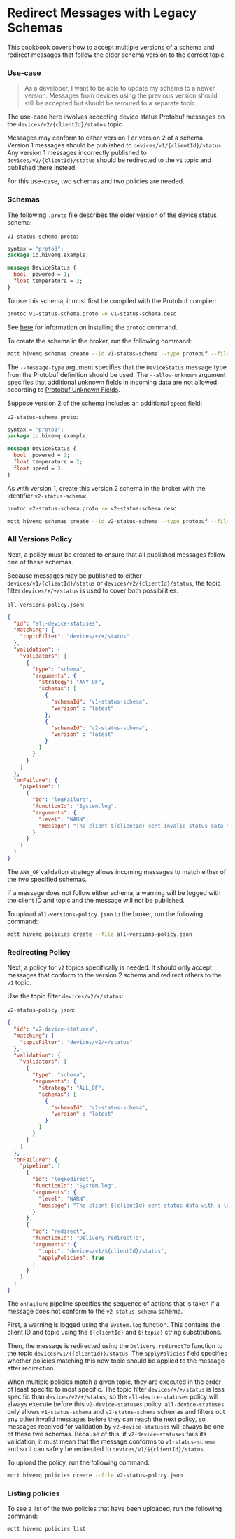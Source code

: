 # Redirect Messages with Legacy Schemas

This cookbook covers how to accept multiple versions of a schema and redirect messages that follow the older schema
version to the correct topic.

### Use-case

> As a developer, I want to be able to update my schema to a newer version. Messages from devices using the previous
> version should still be accepted but should be rerouted to a separate topic.

The use-case here involves accepting device status Protobuf messages on the `devices/v2/{clientId}/status` topic.

Messages may conform to either version 1 or version 2 of a schema. Version 1 messages should be published
to `devices/v1/{clientId}/status`. Any version 1 messages incorrectly published to `devices/v2/{clientId}/status` should
be redirected to the `v1` topic and published there instead.

For this use-case, two schemas and two policies are needed.

### Schemas

The following `.proto` file describes the older version of the device status schema:

`v1-status-schema.proto`:

```proto
syntax = "proto3";
package io.hivemq.example;

message DeviceStatus {
  bool  powered = 1;
  float temperature = 2;
}
```

To use this schema, it must first be compiled with the Protobuf compiler:

```bash
protoc v1-status-schema.proto -o v1-status-schema.desc
```

See [here](https://grpc.io/docs/protoc-installation/) for information on installing the `protoc` command.

To create the schema in the broker, run the following command:

```bash
mqtt hivemq schemas create --id v1-status-schema --type protobuf --file v1-status-schema.desc --message-type DeviceStatus --allow-unknown false
```

The `--message-type` argument specifies that the `DeviceStatus` message type from the Protobuf definition should be
used. The `--allow-unknown` argument specifies that additional unknown fields in incoming data are not
allowed according to [Protobuf Unknown Fields](https://protobuf.dev/programming-guides/proto3/#unknowns]).

Suppose version 2 of the schema includes an additional `speed` field:

`v2-status-schema.proto`:

```proto
syntax = "proto3";
package io.hivemq.example;

message DeviceStatus {
  bool  powered = 1;
  float temperature = 2;
  float speed = 3;
}
```

As with version 1, create this version 2 schema in the broker with the identifier `v2-status-schema`:

```bash
protoc v2-status-schema.proto -o v2-status-schema.desc
```

```bash
mqtt hivemq schemas create --id v2-status-schema --type protobuf --file v2-status-schema.desc --message-type DeviceStatus --allow-unknown false
```

### All Versions Policy

Next, a policy must be created to ensure that all published messages follow one of these schemas.

Because messages may be published to either `devices/v1/{clientId}/status` or `devices/v2/{clientId}/status`, the topic
filter `devices/+/+/status` is used to cover both possibilities:

`all-versions-policy.json`:

```json
{
  "id": "all-device-statuses",
  "matching": {
    "topicFilter": "devices/+/+/status"
  },
  "validation": {
    "validators": [
      {
        "type": "schema",
        "arguments": {
          "strategy": "ANY_OF",
          "schemas": [
            {
              "schemaId": "v1-status-schema",
              "version" : "latest"
            },
            {
              "schemaId": "v2-status-schema",
              "version" : "latest"
            }
          ]
        }
      }
    ]
  },
  "onFailure": {
    "pipeline": [
      {
        "id": "logFailure",
        "functionId": "System.log",
        "arguments": {
          "level": "WARN",
          "message": "The client ${clientId} sent invalid status data to ${topic}"
        }
      }
    ]
  }
}
```

The `ANY_OF` validation strategy allows incoming messages to match either of the two specified schemas.

If a message does not follow either schema, a warning will be logged with the client ID and topic and the message will
not be published.

To upload `all-versions-policy.json` to the broker, run the following command:

```bash
mqtt hivemq policies create --file all-versions-policy.json
```

### Redirecting Policy

Next, a policy for `v2` topics specifically is needed. It should only accept messages that conform to the version 2
schema and redirect others to the `v1` topic.

Use the topic filter `devices/v2/+/status`:

`v2-status-policy.json`:

```json
{
  "id": "v2-device-statuses",
  "matching": {
    "topicFilter": "devices/v2/+/status"
  },
  "validation": {
    "validators": [
      {
        "type": "schema",
        "arguments": {
          "strategy": "ALL_OF",
          "schemas": [
            {
              "schemaId": "v2-status-schema",
              "version" : "latest"
            }
          ]
        }
      }
    ]
  },
  "onFailure": {
    "pipeline": [
      {
        "id": "logRedirect",
        "functionId": "System.log",
        "arguments": {
          "level": "WARN",
          "message": "The client ${clientId} sent status data with a legacy format to topic ${topic}, the message will be redirected to devices/v1/${clientId}/status"
        }
      },
      {
        "id": "redirect",
        "functionId": "Delivery.redirectTo",
        "arguments": {
          "topic": "devices/v1/${clientId}/status",
          "applyPolicies": true
        }
      }
    ]
  }
}
```

The `onFailure` pipeline specifies the sequence of actions that is taken if a message does not conform to
the `v2-status-schema` schema.

First, a warning is logged using the `System.log` function. This contains the client ID and topic using the `${clientId}`
and `${topic}` string substitutions.

Then, the message is redirected using the `Delivery.redirectTo` function to the topic `devices/v1/{{clientId}}/status`.
The `applyPolicies`
field specifies whether policies matching this new topic should be applied to the message after redirection.

When multiple policies match a given topic, they are executed in the order of least specific to most specific. The topic
filter `devices/+/+/status` is less specific than `devices/v2/+/status`, so the `all-device-statuses` policy will always
execute before this `v2-device-statuses` policy. `all-device-statuses` only allows `v1-status-schema`
and `v2-status-schema` schemas and filters out any other invalid messages before they can reach the next policy, so
messages received for validation by `v2-device-statuses` will always be one of these two schemas. Because of this,
if `v2-device-statuses` fails its validation, it must mean that the message conforms to `v1-status-schema` and so it can
safely be redirected to `devices/v1/${clientId}/status`.

To upload the policy, run the following command:

```bash
mqtt hivemq policies create --file v2-status-policy.json
```

### Listing policies

To see a list of the two policies that have been uploaded, run the following command:

```bash
mqtt hivemq policies list
```
